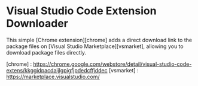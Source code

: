 
Visual Studio Code Extension Downloader
=======================================

This simple [Chrome extension][chrome] adds a direct download link to the
package files on [Visual Studio Marketplace][vsmarket], allowing you to 
download package files directly.

[chrome] : https://chrome.google.com/webstore/detail/visual-studio-code-extens/kkggidpacdaijlgpigfjpdedcffjddec
[vsmarket] : https://marketplace.visualstudio.com/